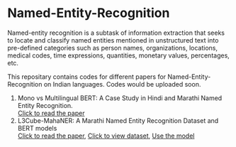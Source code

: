 # Named-Entity-Recognition

Named-entity recognition is a subtask of information extraction that seeks to locate and classify named entities mentioned in unstructured text into pre-defined categories such as person names, organizations, locations, medical codes, time expressions, quantities, monetary values, percentages, etc.

This repositary contains codes for different papers for Named-Entity-Recognition on Indian languages. Codes would be uploaded soon.

1. Mono vs Multilingual BERT: A Case Study in Hindi and Marathi Named Entity Recognition. <br />
   [Click to read the paper](https://arxiv.org/pdf/2203.12907.pdf)
2. L3Cube-MahaNER: A Marathi Named Entity Recognition Dataset and BERT models <br />
   [Click to read the paper](https://arxiv.org/pdf/2204.06029.pdf), [Click to view dataset](https://github.com/l3cube-pune/MarathiNLP/tree/main/L3Cube-MahaNER), [Use the model](https://huggingface.co/l3cube-pune/marathi-ner)
